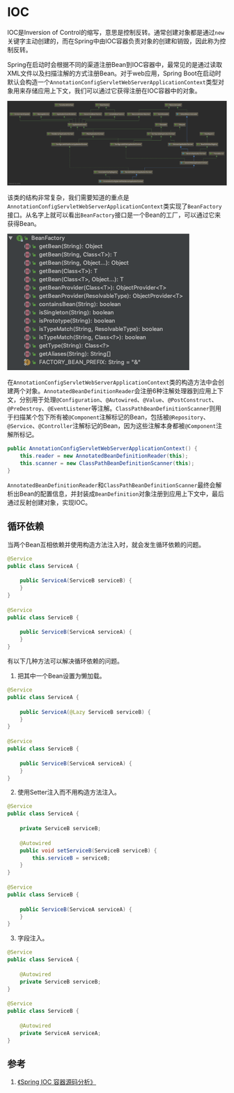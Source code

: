 # IOC

IOC是Inversion of Control的缩写，意思是控制反转。通常创建对象都是通过`new`关键字主动创建的，而在Spring中由IOC容器负责对象的创建和销毁，因此称为控制反转。

Spring在启动时会根据不同的渠道注册Bean到IOC容器中，最常见的是通过读取XML文件以及扫描注解的方式注册Bean。对于web应用，Spring Boot在启动时默认会构造一个`AnnotationConfigServletWebServerApplicationContext`类型对象用来存储应用上下文，我们可以通过它获得注册在IOC容器中的对象。

![AnnotationConfigServletWebServerApplicationContext](resources/spring_ioc_1.png)

该类的结构非常复杂，我们需要知道的重点是`AnnotationConfigServletWebServerApplicationContext`类实现了`BeanFactory`接口。从名字上就可以看出`BeanFactory`接口是一个Bean的工厂，可以通过它来获得Bean。

![BeanFactory](resources/spring_ioc_2.png)

在`AnnotationConfigServletWebServerApplicationContext`类的构造方法中会创建两个对象。`AnnotatedBeanDefinitionReader`会注册6种注解处理器到应用上下文，分别用于处理`@Configuration`、`@Autowired`、`@Value`、`@PostConstruct`、`@PreDestroy`、`@EventListener`等注解。`ClassPathBeanDefinitionScanner`则用于扫描某个包下所有被`@Component`注解标记的Bean，包括被`@Repository`、`@Service`、`@Controller`注解标记的Bean，因为这些注解本身都被`@Component`注解所标记。

```java
public AnnotationConfigServletWebServerApplicationContext() {
    this.reader = new AnnotatedBeanDefinitionReader(this);
    this.scanner = new ClassPathBeanDefinitionScanner(this);
}
```

`AnnotatedBeanDefinitionReader`和`ClassPathBeanDefinitionScanner`最终会解析出Bean的配置信息，并封装成`BeanDefinition`对象注册到应用上下文中，最后通过反射创建对象，实现IOC。

## 循环依赖

当两个Bean互相依赖并使用构造方法注入时，就会发生循环依赖的问题。

```java
@Service
public class ServiceA {

    public ServiceA(ServiceB serviceB) {
    }
}

@Service
public class ServiceB {

    public ServiceB(ServiceA serviceA) {
    }
}
```

有以下几种方法可以解决循环依赖的问题。

1. 把其中一个Bean设置为懒加载。

```java
@Service
public class ServiceA {

    public ServiceA(@Lazy ServiceB serviceB) {
    }
}

@Service
public class ServiceB {

    public ServiceB(ServiceA serviceA) {
    }
}
```

2. 使用Setter注入而不用构造方法注入。

```java
@Service
public class ServiceA {

    private ServiceB serviceB;

    @Autowired
    public void setServiceB(ServiceB serviceB) {
        this.serviceB = serviceB;
    }
}

@Service
public class ServiceB {

    public ServiceB(ServiceA serviceA) {
    }
}
```

3. 字段注入。

```java
@Service
public class ServiceA {

    @Autowired
    private ServiceB serviceB;
}

@Service
public class ServiceB {

    @Autowired
    private ServiceA serviceA;
}
```

## 参考

1. [《Spring IOC 容器源码分析》](https://javadoop.com/post/spring-ioc)
